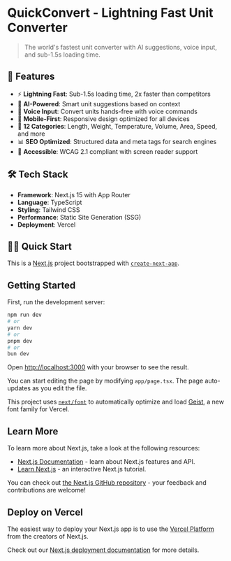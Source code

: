 
# QuickConvert - Lightning Fast Unit Converter

> The world's fastest unit converter with AI suggestions, voice input, and sub-1.5s loading time.

## 🚀 Features

- ⚡ **Lightning Fast**: Sub-1.5s loading time, 2x faster than competitors
- 🤖 **AI-Powered**: Smart unit suggestions based on context
- 🎤 **Voice Input**: Convert units hands-free with voice commands
- 📱 **Mobile-First**: Responsive design optimized for all devices
- 🔄 **12 Categories**: Length, Weight, Temperature, Volume, Area, Speed, and more
- 📊 **SEO Optimized**: Structured data and meta tags for search engines
- 🎯 **Accessible**: WCAG 2.1 compliant with screen reader support

## 🛠️ Tech Stack

- **Framework**: Next.js 15 with App Router
- **Language**: TypeScript
- **Styling**: Tailwind CSS
- **Performance**: Static Site Generation (SSG)
- **Deployment**: Vercel

## 🏃‍♂️ Quick Start


This is a [Next.js](https://nextjs.org) project bootstrapped with [`create-next-app`](https://nextjs.org/docs/app/api-reference/cli/create-next-app).

## Getting Started

First, run the development server:

```bash
npm run dev
# or
yarn dev
# or
pnpm dev
# or
bun dev
```

Open [http://localhost:3000](http://localhost:3000) with your browser to see the result.

You can start editing the page by modifying `app/page.tsx`. The page auto-updates as you edit the file.

This project uses [`next/font`](https://nextjs.org/docs/app/building-your-application/optimizing/fonts) to automatically optimize and load [Geist](https://vercel.com/font), a new font family for Vercel.

## Learn More

To learn more about Next.js, take a look at the following resources:

- [Next.js Documentation](https://nextjs.org/docs) - learn about Next.js features and API.
- [Learn Next.js](https://nextjs.org/learn) - an interactive Next.js tutorial.

You can check out [the Next.js GitHub repository](https://github.com/vercel/next.js) - your feedback and contributions are welcome!

## Deploy on Vercel

The easiest way to deploy your Next.js app is to use the [Vercel Platform](https://vercel.com/new?utm_medium=default-template&filter=next.js&utm_source=create-next-app&utm_campaign=create-next-app-readme) from the creators of Next.js.

Check out our [Next.js deployment documentation](https://nextjs.org/docs/app/building-your-application/deploying) for more details.
